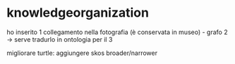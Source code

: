 # knowledgeorganization

ho inserito 1 collegamento nella fotografia (è conservata in museo) - grafo 2 -> serve tradurlo in ontologia per il 3


migliorare turtle: aggiungere skos broader/narrower 
